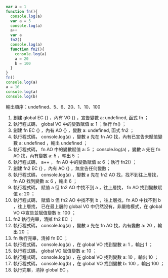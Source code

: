 ``` js
var a = 1
function fn(){
  console.log(a)
  var a = 5
  console.log(a)
  a++
  var a
  fn2()
  console.log(a)
  function fn2(){
    console.log(a)
    a = 20
    b = 100
  }
}
fn()
console.log(a)
a = 10
console.log(a)
console.log(b)
```

輸出順序：undefined、5、6、20、1、10、100

1) 創建 global EC {} ，內有 VO {} ，宣告變數 a: undefined, 函式 fn ；
2) 執行程式碼， global VO 中的變數賦值 a: 1 ；執行 fn() ；
3) 創建 fn EC {} ，內有 AO {} ，變數 a: undefined, 函式 fn2 ；
4) 執行程式碼， console.log(a) ，變數 a 先在 fn AO 找，內有已宣告未賦值變數 a: undefined ，輸出 undefined ；
5) 執行程式碼， fn AO 中的變數賦值 a: 5 ； console.log(a) ，變數 a 先在 fn AO 找，內有變數 a: 5 ，輸出 5 ；
6) 執行程式碼， a++ ， fn AO 中的變數賦值 a: 6 ；執行 fn2() ；
7) 創建 fn2 EC {} ，內有 AO {} ，無宣告任何變數；
8) 執行程式碼， console.log(a) ，變數 a 先在 fn2 AO 找，找不到往上層找， fn AO 找到變數 a: 6 ，輸出 6 ；
9) 執行程式碼， 賦值 a 但 fn2 AO 中找不到 a ，往上層找， fn AO 找到變數賦值 a: 20 ；
10) 執行程式碼， 賦值 b 但 fn2 AO 中找不到 b ，往上層找，fn AO 中找不到 b ，往上層找， 已在最上層的 global VO 中仍然沒有，非嚴格模式，在 global VO 中宣告並賦值變數 b: 100 ；
11) fn2 執行完畢，清掉 fn2 EC ；
12) 執行程式碼， console.log(a) ，變數 a 先在 fn AO 找，內有變數 a: 20 ，輸出 20 ；
13) fn 執行完畢，清掉 fn EC ；
14) 執行程式碼， console.log(a) ，在 global VO 找到變數 a: 1 ，輸出 1 ；
15) 執行程式碼， global VO 賦值變數 a: 10 ；
16) 執行程式碼， console.log(a) ，在 global VO 找到變數 a: 10 ，輸出 10 ；
17) 執行程式碼， console.log(b) ，在 global VO 找到變數 b: 100 ，輸出 100 ；
18) 執行完畢，清掉 global EC 。
